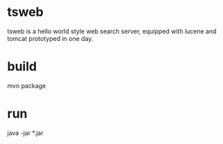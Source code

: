 tsweb
=====

tsweb is a hello world style web search server, 
equipped with lucene and tomcat prototyped in one day.

build
=====
mvn package

run
=====
java -jar *.jar
